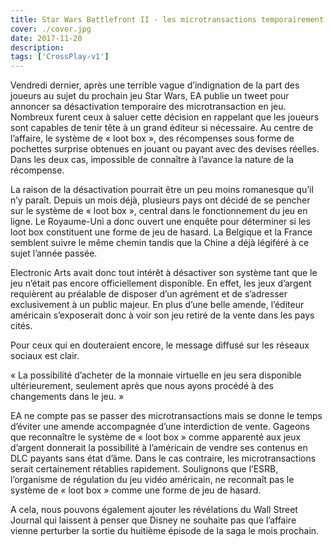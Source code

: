 ```yaml
---
title: Star Wars Battlefront II - les microtransactions temporairement désactivées
cover: ./cover.jpg
date: 2017-11-20
description: 
tags: ['CrossPlay-v1']
---
```

Vendredi dernier, après une terrible vague d’indignation de la part des joueurs au sujet du prochain jeu Star Wars, EA publie un tweet pour annoncer sa désactivation temporaire des microtransaction en jeu. Nombreux furent ceux à saluer cette décision en rappelant que les joueurs sont capables de tenir tête à un grand éditeur si nécessaire. Au centre de l’affaire, le système de « loot box », des récompenses sous forme de pochettes surprise obtenues en jouant ou payant avec des devises réelles. Dans les deux cas, impossible de connaître à l’avance la nature de la récompense.

La raison de la désactivation pourrait être un peu moins romanesque qu’il n’y paraît. Depuis un mois déjà, plusieurs pays ont décidé de se pencher sur le système de « loot box », central dans le fonctionnement du jeu en ligne. Le Royaume-Uni a donc ouvert une enquête pour déterminer si les loot box constituent une forme de jeu de hasard. La Belgique et la France semblent suivre le même chemin tandis que la Chine a déjà légiféré à ce sujet l’année passée.

Electronic Arts avait donc tout intérêt à désactiver son système tant que le jeu n’était pas encore officiellement disponible. En effet, les jeux d’argent requièrent au préalable de disposer d’un agrément et de s’adresser exclusivement à un public majeur. En plus d’une belle amende, l’éditeur américain s’exposerait donc à voir son jeu retiré de la vente dans les pays cités.

Pour ceux qui en douteraient encore, le message diffusé sur les réseaux sociaux est clair.

« La possibilité d’acheter de la monnaie virtuelle en jeu sera disponible ultérieurement, seulement après que nous ayons procédé à des changements dans le jeu. »

EA ne compte pas se passer des microtransactions mais se donne le temps d’éviter une amende accompagnée d’une interdiction de vente. Gageons que reconnaître le système de « loot box » comme apparenté aux jeux d’argent donnerait la possibilité à l’américain de vendre ses contenus en DLC payants sans état d’âme. Dans le cas contraire, les microtransactions serait certainement rétablies rapidement. Soulignons que l’ESRB, l’organisme de régulation du jeu vidéo américain, ne reconnaît pas le système de « loot box » comme une forme de jeu de hasard.

A cela, nous pouvons également ajouter les révélations du Wall Street Journal qui laissent à penser que Disney ne souhaite pas que l’affaire vienne perturber la sortie du huitième épisode de la saga le mois prochain.

